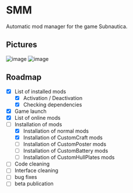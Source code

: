 # SMM
Automatic mod manager for the game Subnautica.

Pictures
---
![image](https://user-images.githubusercontent.com/57094476/121049346-e7fd1e80-c7b7-11eb-85b3-db1ff97c894b.png)
![image](https://user-images.githubusercontent.com/57094476/121049419-f5b2a400-c7b7-11eb-9d23-9004acc36050.png)

Roadmap
---
   - [x] List of installed mods
       - [x] Activation / Deactivation
       - [x] Checking dependencies
   - [x] Game launch
   - [x] List of online mods
   - [ ] Installation of mods
       - [x] Installation of normal mods
       - [x] Installation of CustomCraft mods
       - [ ] Installation of CustomPoster mods
       - [ ] Installation of CustomBattery mods
       - [ ] Installation of CustomHullPlates mods
   - [ ] Code cleaning
   - [ ] Interface cleaning
   - [ ] bug fixes
   - [ ] beta publication
